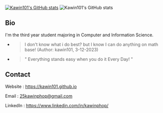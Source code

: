 [![Kawin101's GitHub stats](https://github-readme-stats.vercel.app/api?username=kawin101)](https://github.com/anuraghazra/github-readme-stats)
![Kawin101's GitHub stats](https://github-readme-stats.vercel.app/api?username=kawin101&show_icons=true&theme=merko)
## Bio
I'm the third year student majoring in Computer and Information Science. 
* > I don't know what i do best? but I know I can do anything on math base! (Author: kawin101, 3-12-2023)
* > " Everything stands easy when you do it Every Day! "

## Contact

Website : https://kawin101.github.io

Email : 25kawinphop@gmail.com

LinkedIn : https://www.linkedin.com/in/kawinphop/
